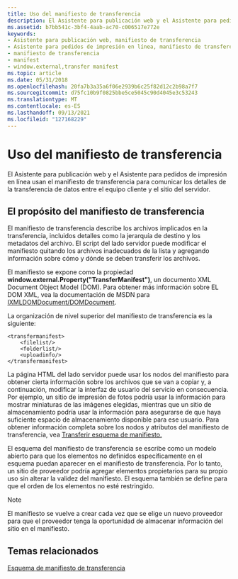 ```yaml
---
title: Uso del manifiesto de transferencia
description: El Asistente para publicación web y el Asistente para pedidos de impresión en línea usan el manifiesto de transferencia para comunicar los detalles de la transferencia de datos entre el equipo cliente y el sitio del servidor.
ms.assetid: b7bb541c-3bf4-4aab-ac70-c006517e772e
keywords:
- Asistente para publicación web, manifiesto de transferencia
- Asistente para pedidos de impresión en línea, manifiesto de transferencia
- manifiesto de transferencia
- manifest
- window.external,transfer manifest
ms.topic: article
ms.date: 05/31/2018
ms.openlocfilehash: 20fa7b3a35a6f06e2939b6c25f82d12c2b98a7f7
ms.sourcegitcommit: d75fc10b9f0825bbe5ce5045c90d4045e3c53243
ms.translationtype: MT
ms.contentlocale: es-ES
ms.lasthandoff: 09/13/2021
ms.locfileid: "127168229"
---
```

# <a name="using-the-transfer-manifest"></a>Uso del manifiesto de transferencia

El Asistente para publicación web y el Asistente para pedidos de impresión en línea usan el manifiesto de transferencia para comunicar los detalles de la transferencia de datos entre el equipo cliente y el sitio del servidor.

## <a name="the-purpose-of-the-transfer-manifest"></a>El propósito del manifiesto de transferencia

El manifiesto de transferencia describe los archivos implicados en la transferencia, incluidos detalles como la jerarquía de destino y los metadatos del archivo. El script del lado servidor puede modificar el manifiesto quitando los archivos inadecuados de la lista y agregando información sobre cómo y dónde se deben transferir los archivos.

El manifiesto se expone como la propiedad **window.external.Property("TransferManifest")**, un documento XML Document Object Model (DOM). Para obtener más información sobre EL DOM XML, vea la documentación de MSDN para [IXMLDOMDocument/DOMDocument](/previous-versions/windows/desktop/ms756987(v=vs.85)).

La organización de nivel superior del manifiesto de transferencia es la siguiente:


```
<transfermanifest>
    <filelist/>
    <folderlist/>
    <uploadinfo/>
</transfermanifest>
```



La página HTML del lado servidor puede usar los nodos del manifiesto para obtener cierta información sobre los archivos que se van a copiar y, a continuación, modificar la interfaz de usuario del servicio en consecuencia. Por ejemplo, un sitio de impresión de fotos podría usar la información para mostrar miniaturas de las imágenes elegidas, mientras que un sitio de almacenamiento podría usar la información para asegurarse de que haya suficiente espacio de almacenamiento disponible para ese usuario. Para obtener información completa sobre los nodos y atributos del manifiesto de transferencia, vea [Transferir esquema de manifiesto.](/windows/desktop/shell/interfaces)

El esquema del manifiesto de transferencia se escribe como un modelo abierto para que los elementos no definidos específicamente en el esquema puedan aparecer en el manifiesto de transferencia. Por lo tanto, un sitio de proveedor podría agregar elementos propietarios para su propio uso sin alterar la validez del manifiesto. El esquema también se define para que el orden de los elementos no esté restringido.

> [!Note]  
> El manifiesto se vuelve a crear cada vez que se elige un nuevo proveedor para que el proveedor tenga la oportunidad de almacenar información del sitio en el manifiesto.

 

## <a name="related-topics"></a>Temas relacionados

<dl> <dt>

[Esquema de manifiesto de transferencia](/windows/desktop/shell/interfaces)
</dt> </dl>

 

 